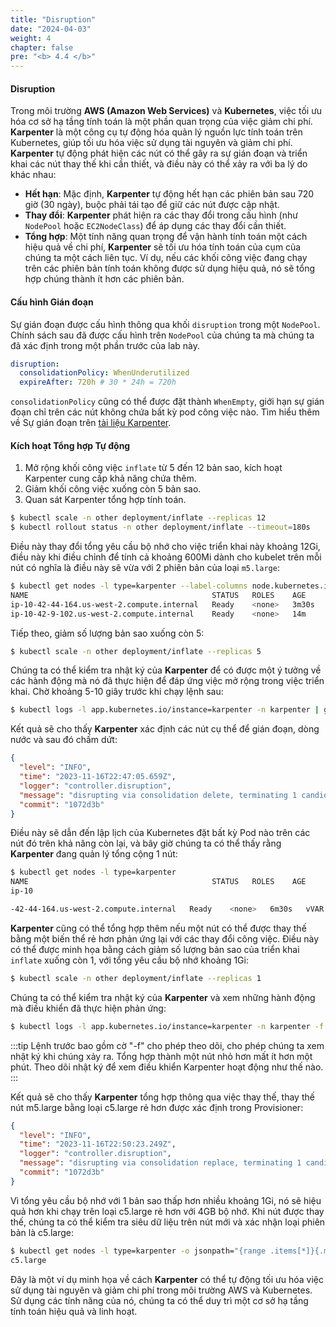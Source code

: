```yaml
---
title: "Disruption"
date: "2024-04-03"
weight: 4
chapter: false
pre: "<b> 4.4 </b>"
---
```


#### Disruption

Trong môi trường **AWS (Amazon Web Services)** và **Kubernetes**, việc tối ưu hóa cơ sở hạ tầng tính toán là một phần quan trọng của việc giảm chi phí. **Karpenter** là một công cụ tự động hóa quản lý nguồn lực tính toán trên Kubernetes, giúp tối ưu hóa việc sử dụng tài nguyên và giảm chi phí. **Karpenter** tự động phát hiện các nút có thể gây ra sự gián đoạn và triển khai các nút thay thế khi cần thiết, và điều này có thể xảy ra với ba lý do khác nhau:

- **Hết hạn**: Mặc định, **Karpenter** tự động hết hạn các phiên bản sau 720 giờ (30 ngày), buộc phải tái tạo để giữ các nút được cập nhật.
- **Thay đổi**: **Karpenter** phát hiện ra các thay đổi trong cấu hình (như `NodePool` hoặc `EC2NodeClass`) để áp dụng các thay đổi cần thiết.
- **Tổng hợp**: Một tính năng quan trọng để vận hành tính toán một cách hiệu quả về chi phí, **Karpenter** sẽ tối ưu hóa tính toán của cụm của chúng ta một cách liên tục. Ví dụ, nếu các khối công việc đang chạy trên các phiên bản tính toán không được sử dụng hiệu quả, nó sẽ tổng hợp chúng thành ít hơn các phiên bản.

#### Cấu hình Gián đoạn

Sự gián đoạn được cấu hình thông qua khối `disruption` trong một `NodePool`. Chính sách sau đã được cấu hình trên `NodePool` của chúng ta mà chúng ta đã xác định trong một phần trước của lab này.

```yaml
disruption:
  consolidationPolicy: WhenUnderutilized
  expireAfter: 720h # 30 * 24h = 720h
```

`consolidationPolicy` cũng có thể được đặt thành `WhenEmpty`, giới hạn sự gián đoạn chỉ trên các nút không chứa bất kỳ pod công việc nào. Tìm hiểu thêm về Sự gián đoạn trên [tài liệu Karpenter](https://karpenter.sh/docs/concepts/disruption/).

#### Kích hoạt Tổng hợp Tự động

1. Mở rộng khối công việc `inflate` từ 5 đến 12 bản sao, kích hoạt Karpenter cung cấp khả năng chứa thêm.
2. Giảm khối công việc xuống còn 5 bản sao.
3. Quan sát Karpenter tổng hợp tính toán.

```bash
$ kubectl scale -n other deployment/inflate --replicas 12
$ kubectl rollout status -n other deployment/inflate --timeout=180s
```

Điều này thay đổi tổng yêu cầu bộ nhớ cho việc triển khai này khoảng 12Gi, điều này khi điều chỉnh để tính cả khoảng 600Mi dành cho kubelet trên mỗi nút có nghĩa là điều này sẽ vừa với 2 phiên bản của loại `m5.large`:

```bash
$ kubectl get nodes -l type=karpenter --label-columns node.kubernetes.io/instance-type
NAME                                         STATUS   ROLES    AGE     VERSION               INSTANCE-TYPE
ip-10-42-44-164.us-west-2.compute.internal   Ready    <none>   3m30s   vVAR::KUBERNETES_NODE_VERSION   m5.large
ip-10-42-9-102.us-west-2.compute.internal    Ready    <none>   14m     vVAR::KUBERNETES_NODE_VERSION   m5.large
```

Tiếp theo, giảm số lượng bản sao xuống còn 5:

```bash
$ kubectl scale -n other deployment/inflate --replicas 5
```

Chúng ta có thể kiểm tra nhật ký của **Karpenter** để có được một ý tưởng về các hành động mà nó đã thực hiện để đáp ứng việc mở rộng trong việc triển khai. Chờ khoảng 5-10 giây trước khi chạy lệnh sau:

```bash test=false
$ kubectl logs -l app.kubernetes.io/instance=karpenter -n karpenter | grep 'consolidation delete' | jq '.'
```

Kết quả sẽ cho thấy **Karpenter** xác định các nút cụ thể để gián đoạn, dòng nước và sau đó chấm dứt:

```json
{
  "level": "INFO",
  "time": "2023-11-16T22:47:05.659Z",
  "logger": "controller.disruption",
  "message": "disrupting via consolidation delete, terminating 1 candidates ip-10-42-44-164.us-west-2.compute.internal/m5.large/on-demand",
  "commit": "1072d3b"
}
```

Điều này sẽ dẫn đến lập lịch của Kubernetes đặt bất kỳ Pod nào trên các nút đó trên khả năng còn lại, và bây giờ chúng ta có thể thấy rằng **Karpenter** đang quản lý tổng cộng 1 nút:

```bash
$ kubectl get nodes -l type=karpenter
NAME                                         STATUS   ROLES    AGE     VERSION               INSTANCE-TYPE
ip-10

-42-44-164.us-west-2.compute.internal   Ready    <none>   6m30s   vVAR::KUBERNETES_NODE_VERSION   m5.large
```

**Karpenter** cũng có thể tổng hợp thêm nếu một nút có thể được thay thế bằng một biến thể rẻ hơn phản ứng lại với các thay đổi công việc. Điều này có thể được minh họa bằng cách giảm số lượng bản sao của triển khai `inflate` xuống còn 1, với tổng yêu cầu bộ nhớ khoảng 1Gi:

```bash
$ kubectl scale -n other deployment/inflate --replicas 1
```

Chúng ta có thể kiểm tra nhật ký của **Karpenter** và xem những hành động mà điều khiển đã thực hiện phản ứng:

```bash test=false
$ kubectl logs -l app.kubernetes.io/instance=karpenter -n karpenter -f | jq '.'
```

:::tip
Lệnh trước bao gồm cờ "-f" cho phép theo dõi, cho phép chúng ta xem nhật ký khi chúng xảy ra. Tổng hợp thành một nút nhỏ hơn mất ít hơn một phút. Theo dõi nhật ký để xem điều khiển Karpenter hoạt động như thế nào.
:::

Kết quả sẽ cho thấy **Karpenter** tổng hợp thông qua việc thay thế, thay thế nút m5.large bằng loại c5.large rẻ hơn được xác định trong Provisioner:

```json
{
  "level": "INFO",
  "time": "2023-11-16T22:50:23.249Z",
  "logger": "controller.disruption",
  "message": "disrupting via consolidation replace, terminating 1 candidates ip-10-42-9-102.us-west-2.compute.internal/m5.large/on-demand and replacing with on-demand node from types c5.large",
  "commit": "1072d3b"
}
```

Vì tổng yêu cầu bộ nhớ với 1 bản sao thấp hơn nhiều khoảng 1Gi, nó sẽ hiệu quả hơn khi chạy trên loại c5.large rẻ hơn với 4GB bộ nhớ. Khi nút được thay thế, chúng ta có thể kiểm tra siêu dữ liệu trên nút mới và xác nhận loại phiên bản là c5.large:

```bash
$ kubectl get nodes -l type=karpenter -o jsonpath="{range .items[*]}{.metadata.labels.node\.kubernetes\.io/instance-type}{'\n'}{end}"
c5.large
```

Đây là một ví dụ minh họa về cách **Karpenter** có thể tự động tối ưu hóa việc sử dụng tài nguyên và giảm chi phí trong môi trường AWS và Kubernetes. Sử dụng các tính năng của nó, chúng ta có thể duy trì một cơ sở hạ tầng tính toán hiệu quả và linh hoạt.